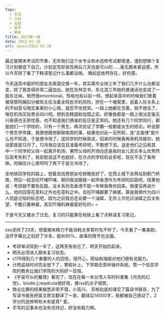 ```yaml
---
Tags:
  - 生活
  - 计划
  - 总结
  - 高中
  - 期末
Title: 2013第一篇
date: 2012-01-10
url: /post/2012-01-10
---
```


最近是期末考试的节奏，无奈我们这个水专业和水选修考试都很渣，渣到想做个复习计划督促下自己，计划定完却发现再玩几天也是可以的……毫无期末紧迫感，所以今天除了看了下韩语笔记什么事都没做。
晚起症依然存在，好伤感。

今天送高中最好的朋友去美国交换一年，其实离毕业快三年了我们几乎什么也都没变，除了我变得异常二逼加怂。她在吉林念书，东北混三年她的普通话也变成了一股东北味，依然很emontional，性格也和以前一样。想起来高中的时候我们冒着被宿管阿姨扣分被班主任当着全班批评的风险，挤在一个被窝里，说着人际关系上的不如意与暗恋某某的小心情，就忍不住想哭。一路上她都在念着，我不想去了，唉在机场买张票会四川吧。想到去韩国和加国之前，好像我都是一路上很淡定毫无兴奋感也无担忧感。<!--more-->也不知道我们俩谁的反应是正常的。她还有几个同学同行，都是她们一个学校的，只有一个男生，再次验证了学霸一般都是女生的结论。听说那个男生学传媒，我便想跟他聊聊南周的事，结果他对此一无所知，连“主旋律”是什么也不知道，于是便冷场了。送同学的时候我说，回来的时候我再来机场接你，她说那就是12月了，12月我应该在狂准备考研吧，不敢想下去。送走他们之后和其中一个同学的父母一起离开机场，果然父母的开场白还是我的女儿其实多么优秀然后高考失利了，我安慰说这不也挺好，在次点的学校机会多呢，现在不去了美帝嘛。阿姨估计心里呵呵了两下于是又冷场了。

坐地铁回学校的路上，想着去找男朋友吃顿晚饭好了，在西土城下坐两站到蓟门桥南，然后一起去吃吓哺吓哺，期间我说跟我一起申香港作为考研的后路吧，结果他说：考研就不要有后路，没关系你去香港不就一年嘛我等你回来。我便没再说什么，他的回答在意料之外也在意料之中。去吃吓哺都要了麻酱，算是我俩作为四川人彻底沦陷的标志吧，因为之前我总还会要一个油碟，无奈上次吃过油碟之后太失望，干脆只要麻酱，其实吓哺的麻酱蛮好吃的= =

于是今天又被水了过去，复习的只能算在地铁上看了点韩语复习笔记。

-------------------------------------------------------------------------------

sss坚持了23天，想着期末精力不能消耗太多暂时先不听了，今天看了一集美剧，没开字幕比之前好了许多，能听80%，故事的情节也没漏。

* 考研单词背到一半了，这两天有些忘了，明天开始捡起来。
* 明天必须进入期末复习状态。
* c176得到几个重要的人的回信，很开心，网站和海报对他们很有说服力。
* 计网这段时间完全放下了，寒假补上，下学期去旁听操作系统。赞一个信息学院的教务比我们学院的大妈好一百倍。
* 《宇宙尽头的餐馆》看完了，现在在看一本台湾人写的科普集《月亮的幻觉》，kindle上readcola很好用，推rss的点子很赞。
* 商业比赛的结果据悉非常不错，小高兴。
苏格拉底的课交了篇读书报告，为了写读书报告把英文原文翻译了一发，翻译后14000字，我都被自己感动了，2学分的选修啊有木有是真* 爱。
* 手写的记事本也没有坚持记，好没有毅力啊。